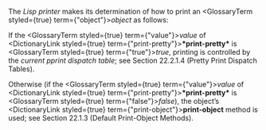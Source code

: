  



The *Lisp printer* makes its determination of how to print an <GlossaryTerm styled={true} term={"object"}><i>object</i></GlossaryTerm> as follows: 



If the <GlossaryTerm styled={true} term={"value"}><i>value</i></GlossaryTerm> of <DictionaryLink styled={true} term={"print-pretty"}><b>\*print-pretty\*</b></DictionaryLink> is <GlossaryTerm styled={true} term={"true"}><i>true</i></GlossaryTerm>, printing is controlled by the *current pprint dispatch table*; see Section 22.2.1.4 (Pretty Print Dispatch Tables). 



Otherwise (if the <GlossaryTerm styled={true} term={"value"}><i>value</i></GlossaryTerm> of <DictionaryLink styled={true} term={"print-pretty"}><b>\*print-pretty\*</b></DictionaryLink> is <GlossaryTerm styled={true} term={"false"}><i>false</i></GlossaryTerm>), the object’s <DictionaryLink styled={true} term={"print-object"}><b>print-object</b></DictionaryLink> method is used; see Section 22.1.3 (Default Print-Object Methods). 



